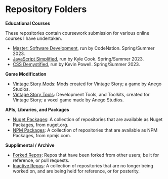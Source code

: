 # Repository Folders

**Educational Courses**

These repositories contain coursework submission for various online courses I have undertaken.

 * [Master: Software Development](https://github.com/orgs/PCM-M46-CodeNation/repositories), run by CodeNation. Spring/Summer 2023.
 * [JavaScript Simplified](https://github.com/PCM-JavaScript-Simplified/repositories), run by Kyle Cook. Spring/Summer 2023.
 * [CSS Demystified](https://github.com/PCM-CSS-Demystified/repositories), run by Kevin Powell. Spring/Summer 2023.

**Game Modification**
 * [Vintage Story Mods](https://github.com/orgs/ApacheTech-VintageStory-Mods/repositories): Mods created for Vintage Story; a game by Anego Studios.
 * [Vintage Story Tools](https://github.com/orgs/ApacheTech-VintageStory-Tools/repositories): Development Tools, and Toolkits, created for Vintage Story; a voxel game made by Anego Studios.

**APIs, Libraries, and Packages**
 * [Nuget Packages](https://github.com/orgs/ApacheTech-Nuget-Packages/repositories): A collection of repositories that are available as Nuget Packages, from nuget.org.
 * [NPM Packages](https://github.com/orgs/ApacheTech-NPM-Packages/repositories): A collection of repositories that are available as NPM Packages, from npmjs.com.

**Supplimental / Archive**
 * [Forked Repos](https://github.com/orgs/ApacheTech-Forked-Repos/repositories): Repos that have been forked from other users; be it for reference, or pull requests.
 * [Inactive Repos](https://github.com/orgs/ApacheTech-Inactive-Repos/repositories): A collection of repositories that are no longer being worked on, and are being held for reference, or for posterity.

